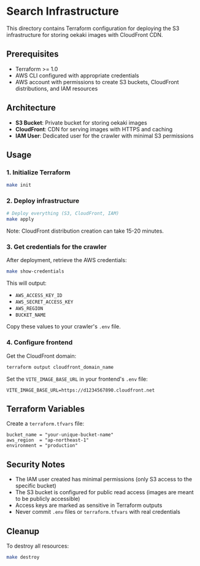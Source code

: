 # Search Infrastructure

This directory contains Terraform configuration for deploying the S3 infrastructure for storing oekaki images with CloudFront CDN.

## Prerequisites

- Terraform >= 1.0
- AWS CLI configured with appropriate credentials
- AWS account with permissions to create S3 buckets, CloudFront distributions, and IAM resources

## Architecture

- **S3 Bucket**: Private bucket for storing oekaki images
- **CloudFront**: CDN for serving images with HTTPS and caching
- **IAM User**: Dedicated user for the crawler with minimal S3 permissions

## Usage

### 1. Initialize Terraform

```bash
make init
```

### 2. Deploy infrastructure

```bash
# Deploy everything (S3, CloudFront, IAM)
make apply
```

Note: CloudFront distribution creation can take 15-20 minutes.

### 3. Get credentials for the crawler

After deployment, retrieve the AWS credentials:

```bash
make show-credentials
```

This will output:
- `AWS_ACCESS_KEY_ID`
- `AWS_SECRET_ACCESS_KEY`
- `AWS_REGION`
- `BUCKET_NAME`

Copy these values to your crawler's `.env` file.

### 4. Configure frontend

Get the CloudFront domain:

```bash
terraform output cloudfront_domain_name
```

Set the `VITE_IMAGE_BASE_URL` in your frontend's `.env` file:

```env
VITE_IMAGE_BASE_URL=https://d1234567890.cloudfront.net
```

## Terraform Variables

Create a `terraform.tfvars` file:

```hcl
bucket_name = "your-unique-bucket-name"
aws_region  = "ap-northeast-1"
environment = "production"
```

## Security Notes

- The IAM user created has minimal permissions (only S3 access to the specific bucket)
- The S3 bucket is configured for public read access (images are meant to be publicly accessible)
- Access keys are marked as sensitive in Terraform outputs
- Never commit `.env` files or `terraform.tfvars` with real credentials

## Cleanup

To destroy all resources:

```bash
make destroy
```